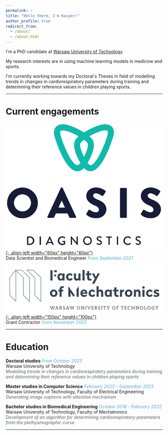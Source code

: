 ```yaml
---
permalink: /
title: "Hello there, I'm Kacper!"
author_profile: true
redirect_from: 
  - /about/
  - /about.html
---
```

<!---
![Ilustration](/images/pixlr-image.png){: .align-right width="320px"}
-->
I'm a PhD candidate at [Warsaw University of Technology](https://eng.pw.edu.pl)

My research interests are in using machine learning models in medicine and sports.

I'm currently working towards my Doctoral's Theses in field of modelling trends in changes in cardiorespiratory parameters during training and determining their reference values in children playing sports.

------

# Current engagements

[![Ilustration](/images/logo_oasis.png){: .align-left width="60px" height="60px"}](https://oasis-diagnostics.com) \
Data Scientist and Biomedical Engineer <span style="color:#52ADC8">*From September 2021*</span>

[![Ilustration](/images/wut_mchtr.png){: .align-left width="150px" height="100px"}](https://www.mchtr.pw.edu.pl/www_mchtr_eng) \
Grant Contractor <span style="color:#52ADC8">*From November 2023*</span>

------

# Education

**Doctoral studies** <span style="color:#52ADC8">*From October 2023*</span> \
Warsaw University of Technology \
<span style="color:#5c6266"> *Modelling trends in changes in cardiorespiratory parameters during training and determining their reference values in children playing sports*</span>

**Master studies in Computer Science** <span style="color:#52ADC8">*February 2022 - September 2023*</span> \
Warsaw University of Technology, Faculty of Electrical Engineering \
<span style="color:#5c6266">*Generating image captions with attention mechanism*</span>

**Bachelor studies in Biomedical Engineering** <span style="color:#52ADC8">*October 2018 - February 2022*</span> \
Warsaw University of Technology, Faculty of Mechatronics \
<span style="color:#5c6266">*Development of an algorithm for determining cardiorespiratory parameters from the plethysmographic curve*</span>

------


